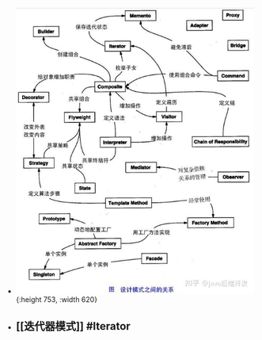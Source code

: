 - ![image.png](../assets/image_1648367040733_0.png){:height 753, :width 620}
- [[迭代器模式]] #Iterator
	-